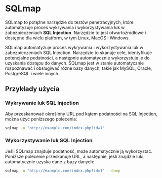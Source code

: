 # SQLmap

SQLmap to potężne narzędzie do testów penetracyjnych, które automatyzuje proces wykrywania i wykorzystywania luk w zabezpieczeniach **SQL Injection**. Narzędzie to jest otwartoźródłowe i dostępne dla wielu platform, w tym Linux, MacOS i Windows.

SQLmap automatyzuje proces wykrywania i wykorzystywania luk w zabezpieczeniach SQL Injection. Narzędzie to skanuje cele, identyfikuje potencjalne podatności, a następnie automatycznie wykorzystuje je do uzyskania dostępu do danych. SQLmap jest w stanie automatycznie rozpoznawać i obsługiwać różne bazy danych, takie jak MySQL, Oracle, PostgreSQL i wiele innych.

## Przykłady użycia

### Wykrywanie luk SQL Injection

Aby przeskanować określony URL pod kątem podatności na SQL Injection, można użyć poniższego polecenia:

```bash
sqlmap -u "http://example.com/index.php?id=1"
```

### Wykorzystywanie luk SQL Injection

Jeśli SQLmap znajduje podatność, może automatycznie ją wykorzystać. Poniższe polecenie przeskanuje URL, a następnie, jeśli znajdzie luki, automatycznie uzyska dane z bazy danych:

```bash
sqlmap -u "http://example.com/index.php?id=1" --dump
```
